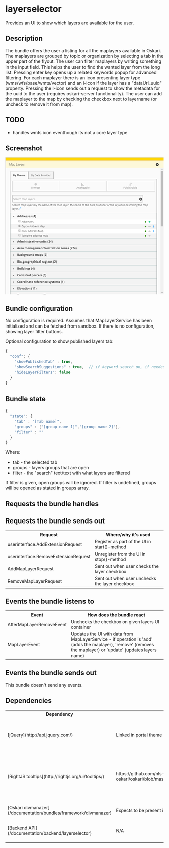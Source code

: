# layerselector

Provides an UI to show which layers are available for the user.

## Description

The bundle offers the user a listing for all the maplayers available in Oskari. The maplayers are grouped by topic or organization by selecting a tab in the upper part of the flyout. The user can filter maplayers by writing something in the input field. This helps the user to find the wanted layer from the long list. Pressing enter key opens up a related keywords popup for advanced filtering. For each maplayer there is an icon presenting layer type (wms/wfs/base/wmts/vector) and an i-icon if the layer has a "dataUrl_uuid" property. Pressing the I-icon sends out a request to show the metadata for the uuid to the user (requires oskari-server functionality). The user can add the maplayer to the map by checking the checkbox next to layername (or uncheck to remove it from map).

## TODO

* handles wmts icon eventhough its not a core layer type

## Screenshot

![screenshot](layerselector2.png)

## Bundle configuration

No configuration is required. Assumes that MapLayerService has been initialized and can be fetched from sandbox.
If there is no configuration, showing layer filter buttons.

Optional configuration to show published layers tab:

```javascript
{
  "conf": {
    "showPublishedTab" : true,
    "showSearchSuggestions" : true,  // if keyword search on, if needed
    "hideLayerFilters": false
  }
}
```

## Bundle state

```javascript
{
  "state": {
    "tab" : "[Tab name]",
    "groups" : ["[group name 1]","[group name 2]"],
    "filter" : ""
  }
}
```

Where:

* tab - the selected tab
* groups - layers groups that are open
* filter - the "search" text/text with what layers are filtered

If filter is given, open groups will be ignored. If filter is undefined, groups will be opened as stated in groups array.

## Requests the bundle handles



## Requests the bundle sends out

<table class="table">
  <tr>
    <th> Request </th><th> Where/why it's used</th>
  </tr>
  <tr>
    <td> userinterface.AddExtensionRequest </td><td> Register as part of the UI in start()-method</td>
  </tr>
  <tr>
    <td> userinterface.RemoveExtensionRequest </td><td> Unregister from the UI in stop()-method</td>
  </tr>
  <tr>
    <td> AddMapLayerRequest </td><td> Sent out when user checks the layer checkbox</td>
  </tr>
  <tr>
    <td> RemoveMapLayerRequest </td><td> Sent out when user unchecks the layer checkbox</td>
  </tr>
</table>

## Events the bundle listens to

<table class="table">
  <tr>
    <th> Event </th><th> How does the bundle react</th>
  </tr>
  <tr>
    <td> AfterMapLayerRemoveEvent </td><td> Unchecks the checkbox on given layers UI container</td>
  </tr>
  <tr>
    <td> MapLayerEvent </td><td> Updates the UI with data from MapLayerService - if operation is 'add' (adds the maplayer), 'remove' (removes the maplayer) or 'update' (updates layers name)</td>
  </tr>
</table>

## Events the bundle sends out

This bundle doesn't send any events.

## Dependencies

<table class="table">
  <tr>
    <th> Dependency </th><th> Linked from </th><th> Purpose </th>
  </tr>
  <tr>
    <td> [jQuery](http://api.jquery.com/) </td>
    <td> Linked in portal theme </td>
    <td> Used to create the component UI from begin to end</td>
  </tr>
  <tr>
    <td> [RightJS tooltips](http://rightjs.org/ui/tooltips/) </td>
    <td> https://github.com/nls-oskari/oskari/blob/master/libraries/rightjs/javascripts/right/tooltips.js </td>
    <td> RightJS UI component for showing tooltips - used to show tooltips on layer icons</td>
  </tr>
  <tr>
    <td> [Oskari divmanazer](/documentation/bundles/framework/divmanazer) </td>
    <td> Expects to be present in application setup </td>
    <td> Oskari's Div handler bundle</td>
  </tr>
  <tr>
    <td> [Backend API](/documentation/backend/layerselector) </td>
    <td> N/A </td>
    <td> Get all Maplayers from backend</td>
  </tr>
</table>
